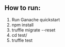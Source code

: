 ## How to run: 
1. Run Ganache quickstart
2. npm install
3. truffle migrate --reset
4. cd test/
5. truffle test
